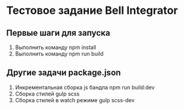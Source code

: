# Тестовое задание Bell Integrator


## Первые шаги для запуска
1. Выполнить команду npm install
2. Выполнить команду npm run build


## Другие задачи package.json
1. Инкрементальная сборка js бандла npm run build:dev
2. Сборка стилей gulp scss
3. Сборка стилей в watch режиме gulp scss-dev